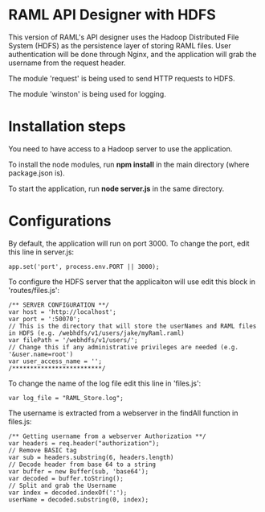 RAML API Designer with HDFS
==========
This version of RAML's API designer uses the Hadoop Distributed File System (HDFS) as the persistence layer of storing RAML files.
User authentication will be done through Nginx, and the application will grab the username from the request header.

The module 'request' is being used to send HTTP requests to HDFS.

The module 'winston' is being used for logging.

Installation steps
=======
You need to have access to a Hadoop server to use the application.

To install the node modules, run **npm install** in the main directory (where package.json is).

To start the application, run **node server.js** in the same directory.

Configurations
=======
By default, the application will run on port 3000. To change the port, edit this line in server.js: 

```
app.set('port', process.env.PORT || 3000);
```

To configure the HDFS server that the applicaiton will use edit this block in 'routes/files.js':
```
/** SERVER CONFIGURATION **/
var host = 'http://localhost';
var port = ':50070';
// This is the directory that will store the userNames and RAML files in HDFS (e.g. /webhdfs/v1/users/jake/myRaml.raml)
var filePath = '/webhdfs/v1/users/';
// Change this if any administrative privileges are needed (e.g. '&user.name=root')
var user_access_name = '';
/*************************/
```

To change the name of the log file edit this line in 'files.js': 
```
var log_file = "RAML_Store.log";
```

The username is extracted from a webserver in the findAll function in files.js: 
```
/** Getting username from a webserver Authorization **/
var headers = req.header("authorization");
// Remove BASIC tag
var sub = headers.substring(6, headers.length)
// Decode header from base 64 to a string
var buffer = new Buffer(sub, 'base64');
var decoded = buffer.toString();
// Split and grab the Username
var index = decoded.indexOf(':');
userName = decoded.substring(0, index);
```







